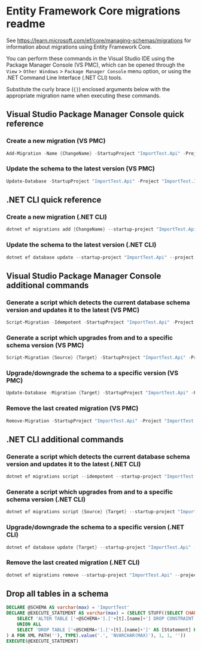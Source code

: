 # Entity Framework Core migrations readme

See <https://learn.microsoft.com/ef/core/managing-schemas/migrations> for information about migrations
using Entity Framework Core.

You can perform these commands in the Visual Studio IDE using the Package Manager Console (VS PMC), which can
be opened through the `View` > `Other Windows` > `Package Manager Console` menu option, or using the .NET
Command Line Interface (.NET CLI) tools.

Substitute the curly brace (`{}`) enclosed arguments below with the appropriate migration name when
executing these commands.

## Visual Studio Package Manager Console quick reference

### Create a new migration (VS PMC)

```powershell
Add-Migration -Name {ChangeName} -StartupProject "ImportTest.Api" -Project "ImportTest.Infrastructure"
```

### Update the schema to the latest version (VS PMC)

```powershell
Update-Database -StartupProject "ImportTest.Api" -Project "ImportTest.Infrastructure"
```

## .NET CLI quick reference

### Create a new migration (.NET CLI)

```powershell
dotnet ef migrations add {ChangeName} --startup-project "ImportTest.Api" --project "ImportTest.Infrastructure"
```

### Update the schema to the latest version (.NET CLI)

```powershell
dotnet ef database update --startup-project "ImportTest.Api" --project "ImportTest.Infrastructure"
```

## Visual Studio Package Manager Console additional commands

### Generate a script which detects the current database schema version and updates it to the latest (VS PMC)

```powershell
Script-Migration -Idempotent -StartupProject "ImportTest.Api" -Project "ImportTest.Infrastructure"
```

### Generate a script which upgrades from and to a specific schema version (VS PMC)

```powershell
Script-Migration {Source} {Target} -StartupProject "ImportTest.Api" -Project "ImportTest.Infrastructure"
```

### Upgrade/downgrade the schema to a specific version (VS PMC)

```powershell
Update-Database -Migration {Target} -StartupProject "ImportTest.Api" -Project "ImportTest.Infrastructure"
```

### Remove the last created migration (VS PMC)

```powershell
Remove-Migration -StartupProject "ImportTest.Api" -Project "ImportTest.Infrastructure"
```

## .NET CLI additional commands

### Generate a script which detects the current database schema version and updates it to the latest (.NET CLI)

```powershell
dotnet ef migrations script --idempotent --startup-project "ImportTest.Api" --project "ImportTest.Infrastructure"
```

### Generate a script which upgrades from and to a specific schema version (.NET CLI)

```powershell
dotnet ef migrations script {Source} {Target} --startup-project "ImportTest.Api" --project "ImportTest.Infrastructure"
```

### Upgrade/downgrade the schema to a specific version (.NET CLI)

```powershell
dotnet ef database update {Target} --startup-project "ImportTest.Api" --project "ImportTest.Infrastructure"
```

### Remove the last created migration (.NET CLI)

```powershell
dotnet ef migrations remove --startup-project "ImportTest.Api" --project "ImportTest.Infrastructure"
```

## Drop all tables in a schema

```sql
DECLARE @SCHEMA AS varchar(max) = 'ImportTest'
DECLARE @EXECUTE_STATEMENT AS varchar(max) = (SELECT STUFF((SELECT CHAR(13) + CHAR(10) + [Statement] FROM (
    SELECT 'ALTER TABLE ['+@SCHEMA+'].['+[t].[name]+'] DROP CONSTRAINT ['+[fk].[name]+']' AS [Statement] FROM [sys].[foreign_keys] AS [fk] INNER JOIN [sys].[tables] AS [t] ON [t].[object_id] = [fk].[parent_object_id] INNER JOIN [sys].[schemas] AS [s] ON [s].[schema_id] = [t].[schema_id] WHERE [s].[name] = @SCHEMA
    UNION ALL
    SELECT 'DROP TABLE ['+@SCHEMA+'].['+[t].[name]+']' AS [Statement] FROM [sys].[tables] AS [t] INNER JOIN [sys].[schemas] AS [s] ON [s].[schema_id] = [t].[schema_id] WHERE [s].[name] = @SCHEMA
) A FOR XML PATH(''), TYPE).value('.', 'NVARCHAR(MAX)'), 1, 1, ''))
EXECUTE(@EXECUTE_STATEMENT)
```
